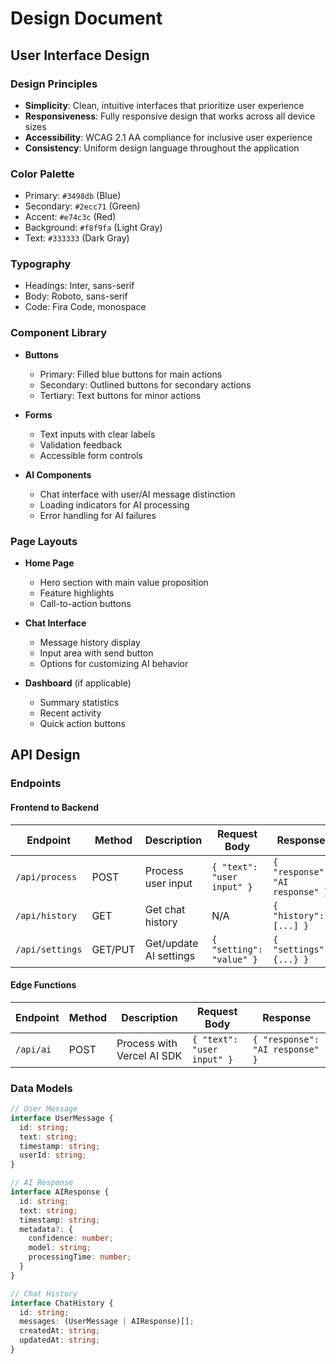 # Design Document

## User Interface Design

### Design Principles

- **Simplicity**: Clean, intuitive interfaces that prioritize user experience
- **Responsiveness**: Fully responsive design that works across all device sizes
- **Accessibility**: WCAG 2.1 AA compliance for inclusive user experience
- **Consistency**: Uniform design language throughout the application

### Color Palette

- Primary: `#3498db` (Blue)
- Secondary: `#2ecc71` (Green)
- Accent: `#e74c3c` (Red)
- Background: `#f8f9fa` (Light Gray)
- Text: `#333333` (Dark Gray)

### Typography

- Headings: Inter, sans-serif
- Body: Roboto, sans-serif
- Code: Fira Code, monospace

### Component Library

- **Buttons**
  - Primary: Filled blue buttons for main actions
  - Secondary: Outlined buttons for secondary actions
  - Tertiary: Text buttons for minor actions

- **Forms**
  - Text inputs with clear labels
  - Validation feedback
  - Accessible form controls

- **AI Components**
  - Chat interface with user/AI message distinction
  - Loading indicators for AI processing
  - Error handling for AI failures

### Page Layouts

- **Home Page**
  - Hero section with main value proposition
  - Feature highlights
  - Call-to-action buttons

- **Chat Interface**
  - Message history display
  - Input area with send button
  - Options for customizing AI behavior

- **Dashboard** (if applicable)
  - Summary statistics
  - Recent activity
  - Quick action buttons

## API Design

### Endpoints

#### Frontend to Backend

| Endpoint | Method | Description | Request Body | Response |
|----------|--------|-------------|--------------|----------|
| `/api/process` | POST | Process user input | `{ "text": "user input" }` | `{ "response": "AI response" }` |
| `/api/history` | GET | Get chat history | N/A | `{ "history": [...] }` |
| `/api/settings` | GET/PUT | Get/update AI settings | `{ "setting": "value" }` | `{ "settings": {...} }` |

#### Edge Functions

| Endpoint | Method | Description | Request Body | Response |
|----------|--------|-------------|--------------|----------|
| `/api/ai` | POST | Process with Vercel AI SDK | `{ "text": "user input" }` | `{ "response": "AI response" }` |

### Data Models

```typescript
// User Message
interface UserMessage {
  id: string;
  text: string;
  timestamp: string;
  userId: string;
}

// AI Response
interface AIResponse {
  id: string;
  text: string;
  timestamp: string;
  metadata?: {
    confidence: number;
    model: string;
    processingTime: number;
  }
}

// Chat History
interface ChatHistory {
  id: string;
  messages: (UserMessage | AIResponse)[];
  createdAt: string;
  updatedAt: string;
}